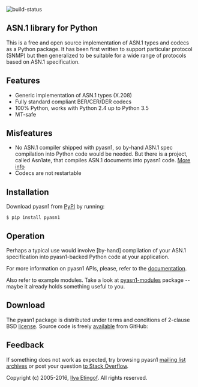 
![build-status](https://travis-ci.org/etingof/pyasn1.svg?branch=master)

ASN.1 library for Python 
------------------------

This is a free and open source implementation of ASN.1 types and codecs as a Python
package. It has been first written to support particular protocol (SNMP)
but then generalized to be suitable for a wide range of protocols
based on ASN.1 specification.

Features
--------

* Generic implementation of ASN.1 types (X.208)
* Fully standard compliant BER/CER/DER codecs
* 100% Python, works with Python 2.4 up to Python 3.5
* MT-safe

Misfeatures
-----------

* No ASN.1 compiler shipped with pyasn1, so by-hand ASN.1 spec compilation 
  into Python code would be needed. But there is a project, called Asn1ate,
  that compiles ASN.1 documents into pyasn1 code. 
  [More info](https://github.com/kimgr/asn1ate)
* Codecs are not restartable

Installation
------------

Download pyasn1 from [PyPI](https://pypi.python.org/pypi/pyasn1) by running:

    $ pip install pyasn1

Operation
---------

Perhaps a typical use would involve [by-hand] compilation of your ASN.1
specification into pyasn1-backed Python code at your application.

For more information on pyasn1 APIs, please, refer to the [documentation](http://pyasn1.sourceforge.net).

Also refer to example modules. Take a look at [pyasn1-modules](https://pypi.python.org/pypi/pyasn1)
package -- maybe it already holds something useful to you.

Download
--------

The pyasn1 package is distributed under terms and conditions of 2-clause
BSD [license](http://pyasn1.sourceforge.net/license.html). Source code is freely
[available](https://github.com/etingof/pyasn1) from GitHub:

Feedback
--------

If something does not work as expected, try browsing pyasn1
[mailing list archives](https://sourceforge.net/p/pyasn1/mailman/pyasn1-users/) or post
your question [to Stack Overflow](http://stackoverflow.com/questions/ask).

Copyright (c) 2005-2016, [Ilya Etingof](http://ilya@glas.net). All rights reserved.
